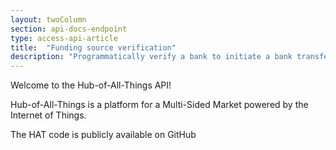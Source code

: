```yaml
---
layout: twoColumn
section: api-docs-endpoint
type: access-api-article
title:  "Funding source verification"
description: "Programmatically verify a bank to initiate a bank transfer."
---
```


  Welcome to the Hub-of-All-Things API!
  
  Hub-of-All-Things is a platform for a Multi-Sided Market powered by the Internet of Things.
  
  The HAT code is publicly available on GitHub



